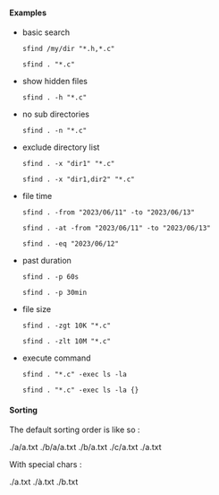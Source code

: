 
#### Examples

* basic search
    
    `sfind /my/dir "*.h,*.c"`
    
    `sfind . "*.c"`
    
* show hidden files
    
    `sfind . -h "*.c"`

* no sub directories
    
    `sfind . -n "*.c"`

* exclude directory list

    `sfind . -x "dir1" "*.c"`
    
    `sfind . -x "dir1,dir2" "*.c"`

* file time
    
    `sfind . -from "2023/06/11" -to "2023/06/13"`
    
    `sfind . -at -from "2023/06/11" -to "2023/06/13"`

    `sfind . -eq "2023/06/12"`

* past duration
    
    `sfind . -p 60s`
    
    `sfind . -p 30min`

* file size
    
    `sfind . -zgt 10K "*.c"`

    `sfind . -zlt 10M "*.c"`
    
* execute command

    `sfind . "*.c" -exec ls -la`
    
    `sfind . "*.c" -exec ls -la {}`


#### Sorting
    
The default sorting order is like so :

./a/a.txt
./b/a/a.txt
./b/a.txt
./c/a.txt
./a.txt

With special chars :

./a.txt
./à.txt
./b.txt


